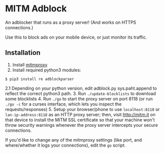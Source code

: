 # MITM Adblock

An adblocker that runs as a proxy server! (And works on HTTPS connections.)

Use this to block ads on your mobile device, or just monitor its traffic.

## Installation
 1. Install [mitmproxy](http://mitmproxy.org/)
 2. Install required python3 modules:

```
$ pip3 install re adblockparser
```
 2.1 Depending on your python version, edit adblock.py sys.paht.append to reflect the correct python3 path. 
 3. Run `./update-blocklists` to download some blocklists
 4. Run `./go` to start the proxy server on port 8118 (or run `./go -c` for a curses interface, which lets you inspect the requests/responses)
 5. Setup your browser/phone to use `localhost:8118` or `lan-ip-address:8118` as an HTTP proxy server; then, visit http://mitm.it on that device to install the MITM SSL certificate so that your machine won't throw security warnings whenever the proxy server intercepts your secure connections.

If you'd like to change any of the mitmproxy settings (like port, and where/whether it logs your connections), edit the `go` script.
